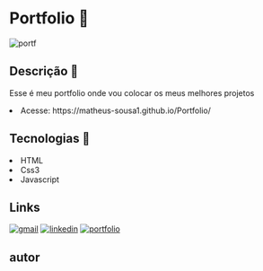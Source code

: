 # Portfolio :scroll:

![portf](https://user-images.githubusercontent.com/110907635/201551396-398acd1e-3341-41fc-8fa0-c20ff3d5c959.png)

## Descrição :pencil:

Esse é meu portfolio onde vou colocar os meus melhores projetos

<li>Acesse: https://matheus-sousa1.github.io/Portfolio/</li>

## Tecnologias :rocket:

<li>HTML</li>
<li>Css3</li>
<li>Javascript</li>


## Links

[![gmail](https://img.shields.io/badge/Gmail-D14836?style=for-the-badge&logo=gmail&logoColor=white)](mailto:matheus.dev100@gmail.com)
[![linkedin](https://img.shields.io/badge/LinkedIn-0077B5?style=for-the-badge&logo=linkedin&logoColor=white)](https://www.linkedin.com/in/matheus-sousa-0134a4203/)
[![portfolio](https://img.shields.io/badge/portfolio-15211b?style=for-the-badge&logo=myportfolio&logoColor=white)](https://matheus-sousa1.github.io/Portfolio/)

## autor 
